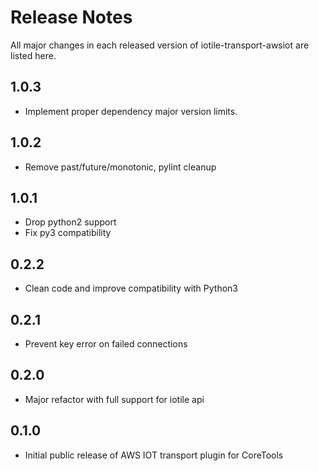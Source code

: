 # Release Notes

All major changes in each released version of iotile-transport-awsiot are listed here.

## 1.0.3

- Implement proper dependency major version limits.

## 1.0.2

- Remove past/future/monotonic, pylint cleanup

## 1.0.1

- Drop python2 support
- Fix py3 compatibility

## 0.2.2

- Clean code and improve compatibility with Python3

## 0.2.1

- Prevent key error on failed connections

## 0.2.0

- Major refactor with full support for iotile api

## 0.1.0

- Initial public release of AWS IOT transport plugin for CoreTools
